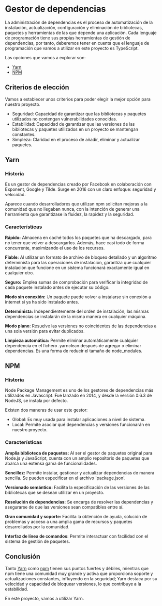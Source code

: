 # Gestor de dependencias
La administración de dependencias es el proceso de automatización de la
instalación, actualización, configuración y eliminación de bibliotecas,
paquetes y herramientas de las que depende una aplicación. Cada lenguaje
de programación tiene sus propias herramientas de gestión de dependencias,
por tanto, deberemos tener en cuenta que el lenguaje de programación que
vamos a utilizar en este proyecto es TypeScript.

Las opciones que vamos a explorar son:
* [Yarn](#yarn)
* [NPM](#npm)


## Criterios de elección
Vamos a establecer unos criterios para poder elegir la mejor opción para
nuestro proyecto.

* Seguridad: Capacidad de garantizar que las bibliotecas y paquetes utilizados
no contengan vulnerabilidades conocidas.
* Estabilidad: Capacidad de garantizar que las versiones de las bibliotecas y
paquetes utilizados en un proyecto se mantengan constantes.
* Simpleza: Claridad en el proceso de añadir, eliminar y actualizar paquetes.


## Yarn
### Historia
Es un gestor de dependencias creado por Facebook en colaboración con Exponent,
Google y Tilde. Surge en 2016 con un claro enfoque: seguridad y velocidad.

Aparece cuando desarrolladores que utilizan npm solicitan mejoras a la
comunidad que no llegaban nunca, con la intención de generar una herramienta
que garantizase la fluidez, la rapidez y la seguridad.

### Características
**Rápido:** Almacena en caché todos los paquetes que ha descargado, para no
tener que volver a descargarlos. Además, hace casi todo de forma concurrente,
maximizando el uso de los recursos.

**Fiable:** Al utilizar un formato de archivo de bloqueo detallado y un
algoritmo determinista para las operaciones de instalación, garantiza que
cualquier instalación que funcione en un sistema funcionará exactamente igual
en cualquier otro.

**Seguro:** Emplea sumas de comprobación para verificar la integridad de cada
paquete instalado antes de ejecutar su código.

**Modo sin conexión:** Un paquete puede volver a instalarse sin conexión a
internet si ya ha sido instalado antes.

**Determinista:** Independientemente del orden de instalación, las mismas
dependencias se instalarán de la misma manera en cualquier máquina.

**Modo plano:** Resuelve las versiones no coincidentes de las dependencias a
una sola versión para evitar duplicados.

**Limpieza automática:** Permite eliminar automáticamente cualquier
dependencia en el fichero .yarnclean después de agregar o eliminar
dependencias. Es una forma de reducir el tamaño de node_modules.


## NPM
### Historia
Node Package Management es uno de los gestores de dependencias más utilizados
en Javascript. Fue lanzado en 2014, y desde la versión 0.6.3 de NodeJS, se
instala por defecto.

Existen dos maneras de usar este gestor:

* Global: Es muy usada para instalar aplicaciones a nivel de sistema.
* Local: Permite asociar qué dependencias y versiones funcionarán en nuestro
proyecto.

### Características
**Amplia biblioteca de paquetes:** Al ser el gestor de paquetes original para
Node.js y JavaScript, cuenta con un amplio repositorio de paquetes que abarca
una extensa gama de funcionalidades.

**Sencillez:** Permite instalar, gestionar y actualizar dependencias de manera
sencilla. Se pueden especificar en el archivo 'package.json'.

**Versionado semántico:** Facilita la especificación de las versiones de las
bibliotecas que se desean utilizar en un proyecto.

**Resolución de dependencias:** Se encarga de resolver las dependencias y
asegurarse de que las versiones sean compatibles entre sí.

**Gran comunidad y soporte:** Facilita la obtención de ayuda, solución de
problemas y acceso a una amplia gama de recursos y paquetes desarrollados por
la comunidad.

**Interfaz de línea de comandos:** Permite interactuar con facilidad con el
sistema de gestión de paquetes.

## Conclusión
Tanto [Yarn](#yarn) como [npm](#npm) tienen sus puntos fuertes y débiles,
mientras que npm tiene una comunidad muy grande y activa que proporciona
soporte y actualizaciones constantes, influyendo en la seguridad; Yarn destaca
por su velocidad y capacidad de bloquear versiones, lo que contribuye a la
estabilidad.

En este proyecto, vamos a utilizar Yarn.
